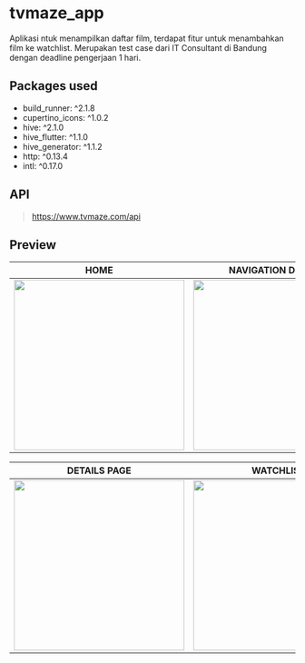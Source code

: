 # tvmaze_app

Aplikasi ntuk menampilkan daftar film, terdapat fitur untuk menambahkan film ke watchlist. Merupakan test case dari IT Consultant di Bandung dengan deadline pengerjaan 1 hari.

## Packages used
- build_runner: ^2.1.8
- cupertino_icons: ^1.0.2
- hive: ^2.1.0
- hive_flutter: ^1.1.0
- hive_generator: ^1.1.2
- http: ^0.13.4
- intl: ^0.17.0

## API
> https://www.tvmaze.com/api

## Preview

|HOME|NAVIGATION DRAWER|SEARCH|
|------------|-------------|-------------|
| <img src="https://user-images.githubusercontent.com/45925242/160620525-3be553b4-f511-4fa6-94cc-00a24bc9922b.jpg" width="300"> | <img src="https://user-images.githubusercontent.com/45925242/160620537-01a3a7d8-eade-4b01-918d-9be8d1527dd1.jpg" width="300"> | <img src="https://user-images.githubusercontent.com/45925242/160620874-76a9f621-ed6d-4b32-81d1-098fb31d593c.jpg" width="300"> |

|DETAILS PAGE|WATCHLIST|SHOW LIST|
|------------|-------------|-------------|
| <img src="https://user-images.githubusercontent.com/45925242/160620886-c220a062-d340-411f-8c82-9e1e85a06313.jpg" width="300"> | <img src="https://user-images.githubusercontent.com/45925242/160620889-3a0aacbf-0b3e-4834-8dde-799394107852.jpg" width="300"> |<img src="https://user-images.githubusercontent.com/45925242/160620891-79ace3f2-3c96-4c5c-b1bf-08a0ec71e722.jpg" width="300"> |
